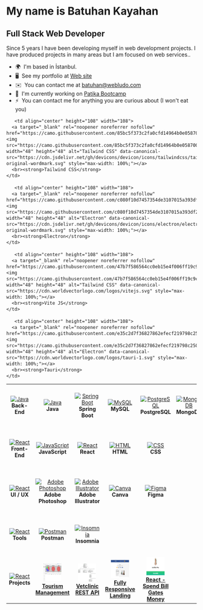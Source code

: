 [](https://user-images.githubusercontent.com/18350557/176309783-0785949b-9127-417c-8b55-ab5a4333674e.gif)My name is Batuhan Kayahan
=======================================================================================================================================

Full Stack Web Developer
------------------------

Since 5 years I have been developing myself in web development projects. I have produced projects in many areas but I am focused on web services..

* 🌍  I'm based in İstanbul.
* 🖥️  See my portfolio at [Web site](http://webludo.com)
* ✉️  You can contact me at [batuhan@webludo.com](mailto:batuhan@webludo.com)
* 🚀  I'm currently working on [Patika Bootcamp](http://patika.dev)
* ⚡  You can contact me for anything you are curious about (I  won't eat you)


<table>
  <tbody><tr>
    <td align="center" height="108" width="108">
      <a target="_blank" rel="noopener noreferrer nofollow" href="https://camo.githubusercontent.com/d6e39d6e43cca72eeb3d5e2f475bbfcbd54ca2f0da7b39fd9aa5dbb72c7e16a6/68747470733a2f2f7374617469632e7665637465657a792e636f6d2f73797374656d2f7265736f75726365732f70726576696577732f3032302f3132312f3437342f6f726967696e616c2f6261636b656e642d69636f6e2d64657369676e2d667265652d766563746f722e6a7067"><img src="https://camo.githubusercontent.com/d6e39d6e43cca72eeb3d5e2f475bbfcbd54ca2f0da7b39fd9aa5dbb72c7e16a6/68747470733a2f2f7374617469632e7665637465657a792e636f6d2f73797374656d2f7265736f75726365732f70726576696577732f3032302f3132312f3437342f6f726967696e616c2f6261636b656e642d69636f6e2d64657369676e2d667265652d766563746f722e6a7067" width="48" height="48" alt="Java" data-canonical-src="https://static.vecteezy.com/system/resources/previews/020/121/474/original/backend-icon-design-free-vector.jpg" style="max-width: 100%;"></a>
      <br><strong>Back-End</strong>
    </td>
    <td align="center" height="108" width="108">
      <a target="_blank" rel="noopener noreferrer nofollow" href="https://camo.githubusercontent.com/7d4f73e2405350974a916ee8f1fe9372c6342c1897a68da7ad58fed1c73d2a8d/68747470733a2f2f63646e2e6a7364656c6976722e6e65742f67682f64657669636f6e732f64657669636f6e2f69636f6e732f6a6176612f6a6176612d6f726967696e616c2d776f72646d61726b2e737667"><img src="https://camo.githubusercontent.com/7d4f73e2405350974a916ee8f1fe9372c6342c1897a68da7ad58fed1c73d2a8d/68747470733a2f2f63646e2e6a7364656c6976722e6e65742f67682f64657669636f6e732f64657669636f6e2f69636f6e732f6a6176612f6a6176612d6f726967696e616c2d776f72646d61726b2e737667" width="48" height="48" alt="Java" data-canonical-src="https://cdn.jsdelivr.net/gh/devicons/devicon/icons/java/java-original-wordmark.svg" style="max-width: 100%;"></a>
      <br><strong>Java</strong>
    </td>
    <td align="center" height="108" width="108">
      <a target="_blank" rel="noopener noreferrer nofollow" href="https://camo.githubusercontent.com/a39c3862b4108d4eeff39b2b72dd313f96006f0ebde6323fecb79e977657b0d6/68747470733a2f2f63646e2e6a7364656c6976722e6e65742f67682f64657669636f6e732f64657669636f6e2f69636f6e732f737072696e672f737072696e672d6f726967696e616c2e737667"><img src="https://camo.githubusercontent.com/a39c3862b4108d4eeff39b2b72dd313f96006f0ebde6323fecb79e977657b0d6/68747470733a2f2f63646e2e6a7364656c6976722e6e65742f67682f64657669636f6e732f64657669636f6e2f69636f6e732f737072696e672f737072696e672d6f726967696e616c2e737667" width="48" height="48" alt="Spring Boot" data-canonical-src="https://cdn.jsdelivr.net/gh/devicons/devicon/icons/spring/spring-original.svg" style="max-width: 100%;"></a>
      <br><strong>Spring Boot</strong>
    </td>
    <td align="center" height="108" width="108">
      <a target="_blank" rel="noopener noreferrer nofollow" href="https://camo.githubusercontent.com/e8a5f4b9b8dd4744587a8107387603fcee2dfae96a34f75a867641bcea088113/68747470733a2f2f63646e2e6a7364656c6976722e6e65742f67682f64657669636f6e732f64657669636f6e2f69636f6e732f6d7973716c2f6d7973716c2d6f726967696e616c2d776f72646d61726b2e737667"><img src="https://camo.githubusercontent.com/e8a5f4b9b8dd4744587a8107387603fcee2dfae96a34f75a867641bcea088113/68747470733a2f2f63646e2e6a7364656c6976722e6e65742f67682f64657669636f6e732f64657669636f6e2f69636f6e732f6d7973716c2f6d7973716c2d6f726967696e616c2d776f72646d61726b2e737667" width="48" height="48" alt="MySQL" data-canonical-src="https://cdn.jsdelivr.net/gh/devicons/devicon/icons/mysql/mysql-original-wordmark.svg" style="max-width: 100%;"></a>
      <br><strong>MySQL</strong>
    </td>
    <td align="center" height="108" width="108">
      <a target="_blank" rel="noopener noreferrer nofollow" href="https://camo.githubusercontent.com/2facb89b414f4beb89250ff00956b210e030d79c1c78489e555fc2921e158b8a/68747470733a2f2f63646e2e6a7364656c6976722e6e65742f67682f64657669636f6e732f64657669636f6e2f69636f6e732f706f737467726573716c2f706f737467726573716c2d6f726967696e616c2e737667"><img src="https://camo.githubusercontent.com/2facb89b414f4beb89250ff00956b210e030d79c1c78489e555fc2921e158b8a/68747470733a2f2f63646e2e6a7364656c6976722e6e65742f67682f64657669636f6e732f64657669636f6e2f69636f6e732f706f737467726573716c2f706f737467726573716c2d6f726967696e616c2e737667" width="48" height="48" alt="PostgreSQL" data-canonical-src="https://cdn.jsdelivr.net/gh/devicons/devicon/icons/postgresql/postgresql-original.svg" style="max-width: 100%;"></a>
      <br><strong>PostgreSQL</strong>
    </td>
    <td align="center" height="108" width="108">
      <a target="_blank" rel="noopener noreferrer nofollow" href="https://camo.githubusercontent.com/756264bb9498e7617bc8a0d7d3156633bf6dfc72c27cbda03bdef07d260beb3b/68747470733a2f2f63646e2e6a7364656c6976722e6e65742f67682f64657669636f6e732f64657669636f6e2f69636f6e732f6d6f6e676f64622f6d6f6e676f64622d6f726967696e616c2d776f72646d61726b2e737667"><img src="https://camo.githubusercontent.com/756264bb9498e7617bc8a0d7d3156633bf6dfc72c27cbda03bdef07d260beb3b/68747470733a2f2f63646e2e6a7364656c6976722e6e65742f67682f64657669636f6e732f64657669636f6e2f69636f6e732f6d6f6e676f64622f6d6f6e676f64622d6f726967696e616c2d776f72646d61726b2e737667" width="48" height="48" alt="MongoDB" data-canonical-src="https://cdn.jsdelivr.net/gh/devicons/devicon/icons/mongodb/mongodb-original-wordmark.svg" style="max-width: 100%;"></a>
      <br><strong>MongoDB</strong>
    </td>
    <td align="center" height="108" width="108">
      <a target="_blank" rel="noopener noreferrer nofollow" href="https://camo.githubusercontent.com/15fb6fc78b02b700c88462610068c62a1d666ba11d01a8c4dfef797490f80ac0/68747470733a2f2f63646e2e6a7364656c6976722e6e65742f67682f64657669636f6e732f64657669636f6e2f69636f6e732f646f636b65722f646f636b65722d6f726967696e616c2d776f72646d61726b2e737667"><img src="https://camo.githubusercontent.com/15fb6fc78b02b700c88462610068c62a1d666ba11d01a8c4dfef797490f80ac0/68747470733a2f2f63646e2e6a7364656c6976722e6e65742f67682f64657669636f6e732f64657669636f6e2f69636f6e732f646f636b65722f646f636b65722d6f726967696e616c2d776f72646d61726b2e737667" width="48" height="48" alt="Docker" data-canonical-src="https://cdn.jsdelivr.net/gh/devicons/devicon/icons/docker/docker-original-wordmark.svg" style="max-width: 100%;"></a>
      <br><strong>Docker</strong>
    </td>
  </tr>
  <tr>
    <td align="center" height="108" width="108">
      <a target="_blank" rel="noopener noreferrer nofollow" href="https://camo.githubusercontent.com/e1293b64887912be3a59d1ceb37b4f5485c3d76a26c0f0f584dfab8a706ff802/68747470733a2f2f7777772e706e676974656d2e636f6d2f70696d67732f6d2f3536312d353631353131385f66726f6e742d656e642d646576656c6f706d656e742d69636f6e2d636c69706172742d706e672d646f776e6c6f61642d7472616e73706172656e742e706e67"><img src="https://camo.githubusercontent.com/e1293b64887912be3a59d1ceb37b4f5485c3d76a26c0f0f584dfab8a706ff802/68747470733a2f2f7777772e706e676974656d2e636f6d2f70696d67732f6d2f3536312d353631353131385f66726f6e742d656e642d646576656c6f706d656e742d69636f6e2d636c69706172742d706e672d646f776e6c6f61642d7472616e73706172656e742e706e67" width="48" height="48" alt="React" data-canonical-src="https://www.pngitem.com/pimgs/m/561-5615118_front-end-development-icon-clipart-png-download-transparent.png" style="max-width: 100%;"></a>
      <br><strong>Front-End</strong>
    </td>
    <td align="center" height="108" width="108">
      <a target="_blank" rel="noopener noreferrer nofollow" href="https://camo.githubusercontent.com/16bbe3c62e06c0099a8bd86816b7993b3eb49d8cd21eb74c7bff7db7dc3787b7/68747470733a2f2f63646e2e6a7364656c6976722e6e65742f67682f64657669636f6e732f64657669636f6e2f69636f6e732f6a6176617363726970742f6a6176617363726970742d6f726967696e616c2e737667"><img src="https://camo.githubusercontent.com/16bbe3c62e06c0099a8bd86816b7993b3eb49d8cd21eb74c7bff7db7dc3787b7/68747470733a2f2f63646e2e6a7364656c6976722e6e65742f67682f64657669636f6e732f64657669636f6e2f69636f6e732f6a6176617363726970742f6a6176617363726970742d6f726967696e616c2e737667" width="48" height="48" alt="JavaScript" data-canonical-src="https://cdn.jsdelivr.net/gh/devicons/devicon/icons/javascript/javascript-original.svg" style="max-width: 100%;"></a>
      <br><strong>JavaScript</strong>
    </td>
    <td align="center" height="108" width="108">
      <a target="_blank" rel="noopener noreferrer nofollow" href="https://camo.githubusercontent.com/df3d141f148b528232101bccd5197b384b7e5c4e8baf43a243065cbe5a8a8195/68747470733a2f2f63646e2e6a7364656c6976722e6e65742f67682f64657669636f6e732f64657669636f6e2f69636f6e732f72656163742f72656163742d6f726967696e616c2d776f72646d61726b2e737667"><img src="https://camo.githubusercontent.com/df3d141f148b528232101bccd5197b384b7e5c4e8baf43a243065cbe5a8a8195/68747470733a2f2f63646e2e6a7364656c6976722e6e65742f67682f64657669636f6e732f64657669636f6e2f69636f6e732f72656163742f72656163742d6f726967696e616c2d776f72646d61726b2e737667" width="48" height="48" alt="React" data-canonical-src="https://cdn.jsdelivr.net/gh/devicons/devicon/icons/react/react-original-wordmark.svg" style="max-width: 100%;"></a>
      <br><strong>React</strong>
    </td>
       <td align="center" height="108" width="108">
      <a target="_blank" rel="noopener noreferrer nofollow" href="https://camo.githubusercontent.com/7dde8da81212fbf7b9018760a7d44c9c8f7aad8f995bbfd51968165b87f913c9/68747470733a2f2f63646e2e6a7364656c6976722e6e65742f67682f64657669636f6e732f64657669636f6e2f69636f6e732f68746d6c352f68746d6c352d6f726967696e616c2d776f72646d61726b2e737667"><img src="https://camo.githubusercontent.com/7dde8da81212fbf7b9018760a7d44c9c8f7aad8f995bbfd51968165b87f913c9/68747470733a2f2f63646e2e6a7364656c6976722e6e65742f67682f64657669636f6e732f64657669636f6e2f69636f6e732f68746d6c352f68746d6c352d6f726967696e616c2d776f72646d61726b2e737667" width="48" height="48" alt="HTML" data-canonical-src="https://cdn.jsdelivr.net/gh/devicons/devicon/icons/html5/html5-original-wordmark.svg" style="max-width: 100%;"></a>
      <br><strong>HTML</strong>
    </td>
       <td align="center" height="108" width="108">
      <a target="_blank" rel="noopener noreferrer nofollow" href="https://camo.githubusercontent.com/cd402acee67bfaf3560634ed1b236cb3d330dcee7f0b5aec2ad98c435e852c7b/68747470733a2f2f63646e2e6a7364656c6976722e6e65742f67682f64657669636f6e732f64657669636f6e2f69636f6e732f637373332f637373332d6f726967696e616c2d776f72646d61726b2e737667"><img src="https://camo.githubusercontent.com/cd402acee67bfaf3560634ed1b236cb3d330dcee7f0b5aec2ad98c435e852c7b/68747470733a2f2f63646e2e6a7364656c6976722e6e65742f67682f64657669636f6e732f64657669636f6e2f69636f6e732f637373332f637373332d6f726967696e616c2d776f72646d61726b2e737667" width="48" height="48" alt="CSS" data-canonical-src="https://cdn.jsdelivr.net/gh/devicons/devicon/icons/css3/css3-original-wordmark.svg" style="max-width: 100%;"></a>
      <br><strong>CSS</strong>
    </td>
    
       <td align="center" height="108" width="108">
      <a target="_blank" rel="noopener noreferrer nofollow" href="https://camo.githubusercontent.com/85bc5f373c2fa0cfd14964b0e05870059792214ad4e26a1d2dbe553a31e76b97/68747470733a2f2f63646e2e6a7364656c6976722e6e65742f67682f64657669636f6e732f64657669636f6e2f69636f6e732f7461696c77696e646373732f7461696c77696e646373732d6f726967696e616c2d776f72646d61726b2e737667"><img src="https://camo.githubusercontent.com/85bc5f373c2fa0cfd14964b0e05870059792214ad4e26a1d2dbe553a31e76b97/68747470733a2f2f63646e2e6a7364656c6976722e6e65742f67682f64657669636f6e732f64657669636f6e2f69636f6e732f7461696c77696e646373732f7461696c77696e646373732d6f726967696e616c2d776f72646d61726b2e737667" width="48" height="48" alt="Tailwind CSS" data-canonical-src="https://cdn.jsdelivr.net/gh/devicons/devicon/icons/tailwindcss/tailwindcss-original-wordmark.svg" style="max-width: 100%;"></a>
      <br><strong>Tailwind CSS</strong>
    </td>
    
       <td align="center" height="108" width="108">
      <a target="_blank" rel="noopener noreferrer nofollow" href="https://camo.githubusercontent.com/c080f10d7457354de3107015a393df22fac69a22d7336ca1dc233d473aeba551/68747470733a2f2f63646e2e6a7364656c6976722e6e65742f67682f64657669636f6e732f64657669636f6e2f69636f6e732f656c656374726f6e2f656c656374726f6e2d6f726967696e616c2d776f72646d61726b2e737667"><img src="https://camo.githubusercontent.com/c080f10d7457354de3107015a393df22fac69a22d7336ca1dc233d473aeba551/68747470733a2f2f63646e2e6a7364656c6976722e6e65742f67682f64657669636f6e732f64657669636f6e2f69636f6e732f656c656374726f6e2f656c656374726f6e2d6f726967696e616c2d776f72646d61726b2e737667" width="48" height="48" alt="Electron" data-canonical-src="https://cdn.jsdelivr.net/gh/devicons/devicon/icons/electron/electron-original-wordmark.svg" style="max-width: 100%;"></a>
      <br><strong>Electron</strong>
    </td>
    
       <td align="center" height="108" width="108">
      <a target="_blank" rel="noopener noreferrer nofollow" href="https://camo.githubusercontent.com/47b7f586564cc0eb15e4f006ff19c9cfc8ca2bca6417ad5fa7379460ca78f0f3/68747470733a2f2f63646e2e776f726c64766563746f726c6f676f2e636f6d2f6c6f676f732f766974656a732e737667"><img src="https://camo.githubusercontent.com/47b7f586564cc0eb15e4f006ff19c9cfc8ca2bca6417ad5fa7379460ca78f0f3/68747470733a2f2f63646e2e776f726c64766563746f726c6f676f2e636f6d2f6c6f676f732f766974656a732e737667" width="48" height="48" alt="Tailwind CSS" data-canonical-src="https://cdn.worldvectorlogo.com/logos/vitejs.svg" style="max-width: 100%;"></a>
      <br><strong>Vite JS</strong>
    </td>
    
       <td align="center" height="108" width="108">
      <a target="_blank" rel="noopener noreferrer nofollow" href="https://camo.githubusercontent.com/e35c2d7f36827862efecf219798c25035533ca746cc184130b4792d2ecb06881/68747470733a2f2f63646e2e776f726c64766563746f726c6f676f2e636f6d2f6c6f676f732f74617572692d312e737667"><img src="https://camo.githubusercontent.com/e35c2d7f36827862efecf219798c25035533ca746cc184130b4792d2ecb06881/68747470733a2f2f63646e2e776f726c64766563746f726c6f676f2e636f6d2f6c6f676f732f74617572692d312e737667" width="48" height="48" alt="Electron" data-canonical-src="https://cdn.worldvectorlogo.com/logos/tauri-1.svg" style="max-width: 100%;"></a>
      <br><strong>Tauri</strong>
    </td>
  </tr>
  <tr>
    <td align="center" height="108" width="108">
      <a target="_blank" rel="noopener noreferrer nofollow" href="https://camo.githubusercontent.com/b62b576685bdeddc6f8cede4611f959f36a423f3ea83c2f982f2df165500099e/68747470733a2f2f7374617469632e7665637465657a792e636f6d2f73797374656d2f7265736f75726365732f70726576696577732f3031352f3737312f3732392f6e6f6e5f32782f75692d75782d64657369676e65722d69636f6e2d64657369676e2d667265652d766563746f722e6a7067"><img src="https://camo.githubusercontent.com/b62b576685bdeddc6f8cede4611f959f36a423f3ea83c2f982f2df165500099e/68747470733a2f2f7374617469632e7665637465657a792e636f6d2f73797374656d2f7265736f75726365732f70726576696577732f3031352f3737312f3732392f6e6f6e5f32782f75692d75782d64657369676e65722d69636f6e2d64657369676e2d667265652d766563746f722e6a7067" width="48" height="48" alt="React" data-canonical-src="https://static.vecteezy.com/system/resources/previews/015/771/729/non_2x/ui-ux-designer-icon-design-free-vector.jpg" style="max-width: 100%;"></a>
      <br><strong>UI / UX</strong>
    </td>
    <td align="center" height="108" width="108">
      <a target="_blank" rel="noopener noreferrer nofollow" href="https://camo.githubusercontent.com/fe935c49616d00aafb34b90f515990dc167136f740918c5cf7d9a52ae2639ea4/68747470733a2f2f63646e2e6a7364656c6976722e6e65742f67682f64657669636f6e732f64657669636f6e2f69636f6e732f70686f746f73686f702f70686f746f73686f702d6c696e652e737667"><img src="https://camo.githubusercontent.com/fe935c49616d00aafb34b90f515990dc167136f740918c5cf7d9a52ae2639ea4/68747470733a2f2f63646e2e6a7364656c6976722e6e65742f67682f64657669636f6e732f64657669636f6e2f69636f6e732f70686f746f73686f702f70686f746f73686f702d6c696e652e737667" width="48" height="48" alt="Adobe Photoshop" data-canonical-src="https://cdn.jsdelivr.net/gh/devicons/devicon/icons/photoshop/photoshop-line.svg" style="max-width: 100%;"></a>
      <br><strong>Adobe Photoshop</strong>
    </td>
    <td align="center" height="108" width="108">
      <a target="_blank" rel="noopener noreferrer nofollow" href="https://camo.githubusercontent.com/5e044f9dd18cae1bee30b57bc1fa9a57b892a995ac58bf7c5f95a66204398fe9/68747470733a2f2f63646e2e6a7364656c6976722e6e65742f67682f64657669636f6e732f64657669636f6e2f69636f6e732f696c6c7573747261746f722f696c6c7573747261746f722d706c61696e2e737667"><img src="https://camo.githubusercontent.com/5e044f9dd18cae1bee30b57bc1fa9a57b892a995ac58bf7c5f95a66204398fe9/68747470733a2f2f63646e2e6a7364656c6976722e6e65742f67682f64657669636f6e732f64657669636f6e2f69636f6e732f696c6c7573747261746f722f696c6c7573747261746f722d706c61696e2e737667" width="48" height="48" alt="Adobe Illustrator" data-canonical-src="https://cdn.jsdelivr.net/gh/devicons/devicon/icons/illustrator/illustrator-plain.svg" style="max-width: 100%;"></a>
      <br><strong>Adobe Illustrator</strong>
    </td>
    <td align="center" height="108" width="108">
      <a target="_blank" rel="noopener noreferrer nofollow" href="https://camo.githubusercontent.com/ed47f0f755af99512e337acaac94a098af5f75e3bd2dfd67f940a226957cb908/68747470733a2f2f63646e2e6a7364656c6976722e6e65742f67682f64657669636f6e732f64657669636f6e2f69636f6e732f63616e76612f63616e76612d6f726967696e616c2e737667"><img src="https://camo.githubusercontent.com/ed47f0f755af99512e337acaac94a098af5f75e3bd2dfd67f940a226957cb908/68747470733a2f2f63646e2e6a7364656c6976722e6e65742f67682f64657669636f6e732f64657669636f6e2f69636f6e732f63616e76612f63616e76612d6f726967696e616c2e737667" width="48" height="48" alt="Canva" data-canonical-src="https://cdn.jsdelivr.net/gh/devicons/devicon/icons/canva/canva-original.svg" style="max-width: 100%;"></a>
      <br><strong> Canva</strong>
    </td>
    <td align="center" height="108" width="108">
      <a target="_blank" rel="noopener noreferrer nofollow" href="https://camo.githubusercontent.com/a37232e5d1c5536ee1d8b7f6529c466ec40fe414d01ff456467219e3372dbffb/68747470733a2f2f63646e2e6a7364656c6976722e6e65742f67682f64657669636f6e732f64657669636f6e2f69636f6e732f6669676d612f6669676d612d6f726967696e616c2e737667"><img src="https://camo.githubusercontent.com/a37232e5d1c5536ee1d8b7f6529c466ec40fe414d01ff456467219e3372dbffb/68747470733a2f2f63646e2e6a7364656c6976722e6e65742f67682f64657669636f6e732f64657669636f6e2f69636f6e732f6669676d612f6669676d612d6f726967696e616c2e737667" width="48" height="48" alt="Figma" data-canonical-src="https://cdn.jsdelivr.net/gh/devicons/devicon/icons/figma/figma-original.svg" style="max-width: 100%;"></a>
      <br><strong>Figma</strong>
    </td>
  </tr>
  <tr>
    <td align="center" height="108" width="108">
      <a target="_blank" rel="noopener noreferrer nofollow" href="https://camo.githubusercontent.com/7f9e136889848bb6d39bfb742e813e2cca26c3bcee2305ee334381a17d0c4bf3/68747470733a2f2f706e672e706e67747265652e636f6d2f706e672d636c69706172742f32303139313032372f6f75726d69642f706e67747265652d746f6f6c2d69636f6e2d706e672d696d6167655f313836393831382e6a7067"><img src="https://camo.githubusercontent.com/7f9e136889848bb6d39bfb742e813e2cca26c3bcee2305ee334381a17d0c4bf3/68747470733a2f2f706e672e706e67747265652e636f6d2f706e672d636c69706172742f32303139313032372f6f75726d69642f706e67747265652d746f6f6c2d69636f6e2d706e672d696d6167655f313836393831382e6a7067" width="48" height="48" alt="React" data-canonical-src="https://png.pngtree.com/png-clipart/20191027/ourmid/pngtree-tool-icon-png-image_1869818.jpg" style="max-width: 100%;"></a>
      <br><strong>Tools</strong>
    </td>
    <td align="center" height="108" width="108">
      <a target="_blank" rel="noopener noreferrer nofollow" href="https://camo.githubusercontent.com/e55997cf46d5b05415a4eefb8beea6285b3989c5a60cac82a459addea5b0103e/68747470733a2f2f63646e2e776f726c64766563746f726c6f676f2e636f6d2f6c6f676f732f706f73746d616e2e737667"><img src="https://camo.githubusercontent.com/e55997cf46d5b05415a4eefb8beea6285b3989c5a60cac82a459addea5b0103e/68747470733a2f2f63646e2e776f726c64766563746f726c6f676f2e636f6d2f6c6f676f732f706f73746d616e2e737667" width="48" height="48" alt="Postman" data-canonical-src="https://cdn.worldvectorlogo.com/logos/postman.svg" style="max-width: 100%;"></a>
      <br><strong>Postman</strong>
    </td>
    <td align="center" height="108" width="108">
      <a target="_blank" rel="noopener noreferrer nofollow" href="https://camo.githubusercontent.com/3bf7f468264014b2b8417adda7927aabbe21520d5b0d372f8d37813bd00681f6/68747470733a2f2f7374617469632d30302e69636f6e6475636b2e636f6d2f6173736574732e30302f617070732d696e736f6d6e69612d69636f6e2d353132783531322d647365327030666d2e706e67"><img src="https://camo.githubusercontent.com/3bf7f468264014b2b8417adda7927aabbe21520d5b0d372f8d37813bd00681f6/68747470733a2f2f7374617469632d30302e69636f6e6475636b2e636f6d2f6173736574732e30302f617070732d696e736f6d6e69612d69636f6e2d353132783531322d647365327030666d2e706e67" width="48" height="48" alt="Insomnia" data-canonical-src="https://static-00.iconduck.com/assets.00/apps-insomnia-icon-512x512-dse2p0fm.png" style="max-width: 100%;"></a>
      <br><strong>Insomnia</strong>
    </td>
    
  </tr>
  <tr>
    <td align="center" height="108" width="108">
      <a target="_blank" rel="noopener noreferrer nofollow" href="https://camo.githubusercontent.com/4213ee3048e912ddefc36b6aca8160a59d5cb551939cb70e3b7d1550f86b6c12/68747470733a2f2f7374617469632e7665637465657a792e636f6d2f73797374656d2f7265736f75726365732f70726576696577732f3030332f3733382f3337302f6e6f6e5f32782f6d616e6167656d656e742d70726f6a6563742d69636f6e2d667265652d766563746f722e6a7067"><img src="https://camo.githubusercontent.com/4213ee3048e912ddefc36b6aca8160a59d5cb551939cb70e3b7d1550f86b6c12/68747470733a2f2f7374617469632e7665637465657a792e636f6d2f73797374656d2f7265736f75726365732f70726576696577732f3030332f3733382f3337302f6e6f6e5f32782f6d616e6167656d656e742d70726f6a6563742d69636f6e2d667265652d766563746f722e6a7067" width="48" height="48" alt="React" data-canonical-src="https://static.vecteezy.com/system/resources/previews/003/738/370/non_2x/management-project-icon-free-vector.jpg" style="max-width: 100%;"></a>
      <br><strong>Projects</strong>
    </td>
    <td align="center" height="108" width="108">
      <a href="https://github.com/Bpolat0/TourismManagement">
      <img src="https://github.com/Bpolat0/TourismManagement/raw/master/src/media/dashboard_light.png" width="48" height="48" alt="Postman" style="max-width: 100%;">
      <br><strong>Tourism Management</strong>
    </a></td>
    <td align="center" height="108" width="108">
      <a href="https://github.com/Bpolat0/vetclinic">
      <img src="https://github.com/Bpolat0/vetclinic/raw/master/src/media/entity_relationship_diagram.svg" width="48" height="48" alt="Insomnia" style="max-width: 100%;">
      <br><strong>Vetclinic REST API</strong>
    </a></td>
    <td align="center" height="108" width="108">
      <a href="https://github.com/Bpolat0/Full-Responsive_Sport-Center-Landing-Page?tab=readme-ov-file">
      <img src="https://github.com/Bpolat0/Full-Responsive_Sport-Center-Landing-Page/raw/master/images/project/classes-section.png" width="48" height="48" alt="Landing Page" style="max-width: 100%;">
      <br><strong>Fully Responsive Landing</strong> 
    </a></td>
         <td align="center" height="108" width="108">
      <a href="https://github.com/Bpolat0/SpendBillGatesMoney">
      <img src="https://github.com/Bpolat0/SpendBillGatesMoney/raw/master/Images/ProjectScreenShots/header-section.png" width="48" height="48" alt="React" style="max-width: 100%;">
      <br><strong>React - Spend Bill Gates Money</strong> 
    </a></td>
    
  </tr>
</tbody></table>